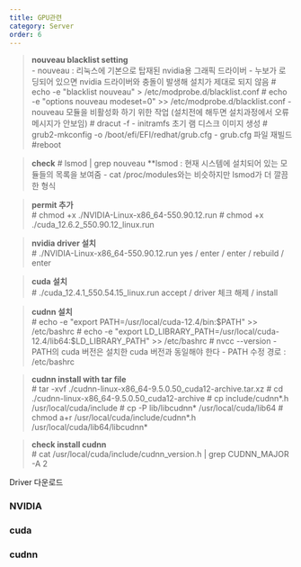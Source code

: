 ```yaml
---
title: GPU관련
category: Server
order: 6
---
```

> **nouveau blacklist setting**  
    - nouveau : 리눅스에 기본으로 탑재된 nvidia용 그래픽 드라이버
    - 누보가 로딩되어 있으면 nvidia 드라이버와 충돌이 발생해 설치가 제대로 되지 않음
    # echo -e "blacklist nouveau" > /etc/modprobe.d/blacklist.conf
    # echo -e "options nouveau modeset=0" >> /etc/modprobe.d/blacklist.conf
	- nouveau 모듈을 비활성화 하기 위한 작업 (설치전에 해두면 설치과정에서 오류 메시지가 안보임)
    # dracut -f
	- initramfs 초기 램 디스크 이미지 생성
    # grub2-mkconfig -o /boot/efi/EFI/redhat/grub.cfg
	- grub.cfg 파일 재빌드
    #reboot
  
> **check**
    # lsmod | grep nouveau
	**lsmod : 현재 시스템에 설치되어 있는 모듈들의 목록을 보여줌
	- cat /proc/modules와는 비슷하지만 lsmod가 더 깔끔한 형식
  
> **permit 추가**  
    # chmod +x ./NVIDIA-Linux-x86_64-550.90.12.run
    # chmod +x ./cuda_12.6.2_550.90.12_linux.run

> **nvidia driver 설치**  
    # ./NVIDIA-Linux-x86_64-550.90.12.run
    yes / enter / enter / rebuild / enter
  
> **cuda 설치**  
    # ./cuda_12.4.1_550.54.15_linux.run
    accept / driver 체크 해제 / install
  
> **cudnn 설치**  
    # echo -e "export PATH=/usr/local/cuda-12.4/bin:$PATH" >> /etc/bashrc
    # echo -e "export LD_LIBRARY_PATH=/usr/local/cuda-12.4/lib64:$LD_LIBRARY_PATH" >> /etc/bashrc
    # nvcc --version
    - PATH의 cuda 버전은 설치한 cuda 버전과 동일해야 한다
    - PATH 수정 경로 : /etc/bashrc
  
> **cudnn install with tar file**  
    # tar -xvf ./cudnn-linux-x86_64-9.5.0.50_cuda12-archive.tar.xz
    # cd ./cudnn-linux-x86_64-9.5.0.50_cuda12-archive
    # cp include/cudnn*.h /usr/local/cuda/include 
    # cp -P lib/libcudnn* /usr/local/cuda/lib64 
    # chmod a+r /usr/local/cuda/include/cudnn*.h /usr/local/cuda/lib64/libcudnn*
  
> **check install cudnn**  
    # cat /usr/local/cuda/include/cudnn_version.h | grep CUDNN_MAJOR -A 2

Driver 다운로드  
### NVIDIA  

  
### cuda  

  
### cudnn  

   